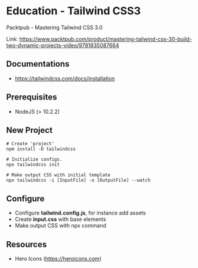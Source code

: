 # Education - Tailwind CSS3
Packtpub - Mastering Tailwind CSS 3.0

Link: https://www.packtpub.com/product/mastering-tailwind-css-30-build-two-dynamic-projects-video/9781835087664


## Documentations
- https://tailwindcss.com/docs/installation


## Prerequisites
- NodeJS (> 10.2.2)


## New Project
```
# Create 'project'
npm install -D tailwindcss

# Initialize configs.
npx tailwindcss init

# Make output CSS with initial template
npx tailwindcss -i [InputFile] -o [OutputFile] --watch
```

## Configure
- Configure **tailwind.config.js**, for instance add assets
- Create **input.css** with base elements
- Make output CSS with npx command


## Resources
- Hero Icons (https://heroicons.com)
